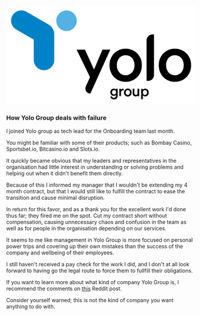 ![Logo](logo.png)

### How Yolo Group deals with failure

I joined Yolo group as tech lead for the Onboarding team last month.

You might be familiar with some of their products; such as Bombay Casino, Sportsbet.io, Bitcasino.io and Slots.io.

It quickly became obvious that my leaders and representatives in the organisation had little interest in understanding or solving problems and helping out when it didn't benefit them directly.

Because of this I informed my manager that I wouldn't be extending my 4 month contract, but that I would still like to fulfill the contract to ease the transition and cause minimal disruption.

In return for this favor, and as a thank you for the excellent work I'd done thus far; they fired me on the spot. Cut my contract short without compensation, causing unnecessary chaos and confusion in the team as well as for people in the organisation depending on our services.

It seems to me like management in Yolo Group is more focused on personal power trips and covering up their own mistakes than the success of the company and wellbeing of their employees. 

I still haven't received a pay check for the work I did, and I don't at all look forward to having go the legal route to force them to fullfill their obligations.

If you want to learn more about what kind of company Yolo Group is, I recommend the comments on [this](https://www.reddit.com/r/Eesti/comments/1l4s2l0/how_yolo_group_deals_with_failure/) Reddit post.

Consider yourself warned; this is not the kind of company you want anything to do with.